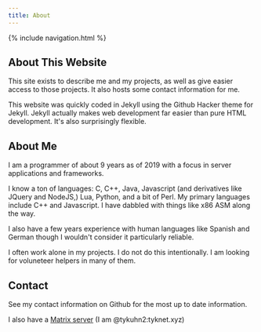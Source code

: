 ```yaml
---
title: About
---
```

{% include navigation.html %}

## About This Website

This site exists to describe me and my projects, as well as give easier access to those projects. It also hosts some contact information for me.

This website was quickly coded in Jekyll using the Github Hacker theme for Jekyll.
Jekyll actually makes web development far easier than pure HTML development.
It's also surprisingly flexible.

## About Me

I am a programmer of about 9 years as of 2019 with a focus in server applications and frameworks.

I know a ton of languages: C, C++, Java, Javascript (and derivatives like JQuery and NodeJS,) Lua, Python, and a bit of Perl. My primary languages include C++ and Javascript. I have dabbled with things like x86 ASM along the way.

I also have a few years experience with human languages like Spanish and German though I wouldn't consider it particularly reliable.

I often work alone in my projects. I do not do this intentionally. I am looking for voluneteer helpers in many of them.

## Contact

See my contact information on Github for the most up to date information.

I also have a [Matrix server](https://matrix.tyknet.xyz) (I am @tykuhn2:tyknet.xyz)
